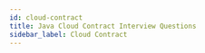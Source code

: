 ```yaml
---
id: cloud-contract
title: Java Cloud Contract Interview Questions
sidebar_label: Cloud Contract
---
```

